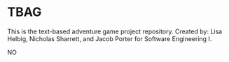 # TBAG
This is the text-based adventure game project repository.
Created by: Lisa Helbig, Nicholas Sharrett, and Jacob Porter for Software Engineering I.

NO
